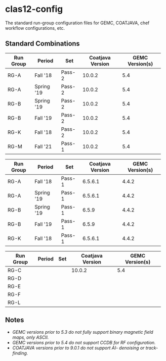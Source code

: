 # clas12-config

The standard run-group configuration files for GEMC, COATJAVA, chef workflow configurations, etc.

## Standard Combinations

| Run Group | Period     | Set    | Coatjava Version | GEMC Version(s) |
|-----------|------------|--------|------------------|-----------------|
| RG-A      | Fall '18   | Pass-2 | 10.0.2           | 5.4             |
| RG-A      | Spring '19 | Pass-2 | 10.0.2           | 5.4             |
| RG-B      | Spring '19 | Pass-2 | 10.0.2           | 5.4             |
| RG-B      | Fall '19   | Pass-2 | 10.0.2           | 5.4             |
| RG-K      | Fall '18   | Pass-2 | 10.0.2           | 5.4             |
| RG-M      | Fall '21   | Pass-1 | 10.0.2           | 5.4             |

| Run Group | Period     | Set    | Coatjava Version | GEMC Version(s) |
|-----------|------------|--------|------------------|-----------------|
| RG-A      | Fall '18   | Pass-1 | 6.5.6.1          | 4.4.2           |
| RG-A      | Spring '19 | Pass-1 | 6.5.6.1          | 4.4.2           |
| RG-B      | Spring '19 | Pass-1 | 6.5.9            | 4.4.2           |
| RG-B      | Fall '19   | Pass-1 | 6.5.9            | 4.4.2           |
| RG-K      | Fall '18   | Pass-1 | 6.5.6.1          | 4.4.2           |

| Run Group | Period | Set | Coatjava Version | GEMC Version(s) |
|-----------|--------|-----|------------------|-----------------|
| RG-C      |        |     | 10.0.2           | 5.4             |
| RG-D      |        |     |                  |                 |
| RG-E      |        |     |                  |                 |
| RG-F      |        |     |                  |                 |
| RG-L      |        |     |                  |                 |

## Notes

* _GEMC versions prior to 5.3 do not fully support binary magnetic field maps, only ASCII._
* _GEMC versions prior to 5.4 do not support CCDB for RF configuration._
* _COATJAVA versions prior to 9.0.1 do not support AI- denoising or track-finding._
